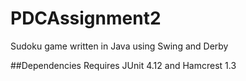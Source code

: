 # PDCAssignment2
Sudoku game written in Java using Swing and Derby


##Dependencies
Requires JUnit 4.12 and Hamcrest 1.3
